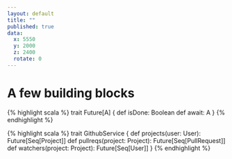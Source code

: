 ```yaml
---
layout: default
title: ""
published: true
data:
  x: 5550
  y: 2000
  z: 2400
  rotate: 0
---
```


# A few building blocks #

{% highlight scala %}
trait Future[A] {
  def isDone: Boolean
  def await: A
}
{% endhighlight %}

{% highlight scala %}
trait GithubService {
  def projects(user: User): Future[Seq[Project]]
  def pullreqs(project: Project): Future[Seq[PullRequest]]
  def watchers(project: Project): Future[Seq[User]]
}
{% endhighlight %}
